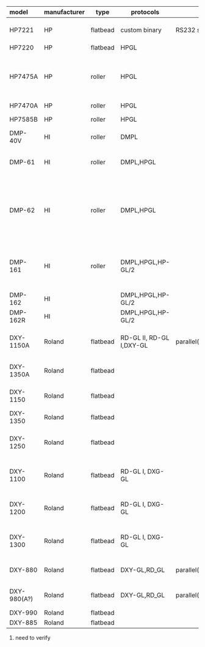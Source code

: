 
| model     | manufacturer | type     | protocols                | connection    | max size                 | scale                         | axis                                | notes                                                                                                                                      |
| :-------- | :----------- | -------- | ------------------------ | --- | ------------------------ | ----------------------------- | ----------------------------------- | ------------------------------------------------------------------------------------------------------------------------------------------ |
| HP7221 | HP | flatbead | custom binary | RS232 serial | | | | S and T have roller feed, C and T 8 pens
| HP7220 | HP | flatbead | HPGL |
| HP7475A   | HP           | roller   | HPGL                     |     | A3, ANSI A               | 0.02488mm                     | XRYU(A4) / XDYR(A3)                 | Paper size chosen with switches in back and front. Axis direction changes depending on if it's A4 or A3                                    |
| HP7470A   | HP           | roller   | HPGL                     |     | A4, Letter               | 0.025mm                       | XDYR                                |                                                                                                                                            |
| HP7585B   | HP           | roller   | HPGL                     |     | A4/A - A0/E 927x1190mm   | 0.025mm                       |                                     |                                                                                                                                            |
| DMP-40V   | HI           | roller   | DMPL                     |     | 400-420mmx2000mm         | 0.1mm, 0.001in, 0.005in       |                                     | Has motorized blade rotation                                                                                                               |
| DMP-61    | HI           | roller   | DMPL,HPGL                |     | A-D,A4-A1                | 0.001in 0.005in 0.1mm 0.025mm | related to small/large chart option |                                                                                                                                            |
| DMP-62    | HI           | roller   | DMPL,HPGL                |     | A-F,A4-A0,B1             | 0.001in 0.005in 0.1mm 0.025mm | varies                              | Axis direction depends on small chart/large chart option. Origin and axis direction in HPGL mode differs from DMPL. HPGL origin in center. |
| DMP-161   | HI           | roller   | DMPL,HPGL,HP-GL/2        |     | <=24in (specific widths) | 0.001in 0.005in 0.1mm 0.025mm | varies                              | axis direction varies depending on size, but might be possible to configure fixed corner.                                                  |
| DMP-162   | HI           |          | DMPL,HPGL,HP-GL/2        |     | 36in                     |                               | varies                              |                                                                                                                                            |
| DMP-162R  | HI           |          | DMPL,HPGL,HP-GL/2        |     | 36in +rolls              |                               | varies                              | Supports paper rolls.                                                                                                                      |
| DXY-1150A | Roland       | flatbead | RD-GL II, RD-GL I,DXY-GL | parallel(centronics)+serial(db25) | A3,B,431.8x297mm         | 0.025mm,0.1mm                 | TODO, centered 0 in RD-GL II mode   | Magnetic paper holder. round buttons, holes for pen storage |
| DXY-1350A | Roland       | flatbead |                          |     |                          |                               |                                     | Electrostatic paper holder. Otherwise same as 1150A.                                                                                        |
| DXY-1150 | Roland | flatbead | | | | | | round buttons, holes for pen storage
| DXY-1350 | Roland | flatbead | | | | | | round buttons, electrostatic holder,
| DXY-1250 | Roland | flatbead | | | | | | round buttons, electrostatic holder, 7segment position indicator
| DXY-1100 | Roland | flatbead | RD-GL I, DXG-GL | | | DXY-GL(0.025mm, 0.1mm), RD-GL I(0.025mm) | XRYU | square buttons
| DXY-1200 | Roland | flatbead | RD-GL I, DXG-GL | | | DXY-GL(0.025mm, 0.1mm), RD-GL I(0.025mm)| | square buttons,electrostatic holder, 7segment position indicator
| DXY-1300 | Roland | flatbead | RD-GL I, DXG-GL | | | DXY-GL(0.025mm, 0.1mm), RD-GL I(0.025mm) | | square buttons
| DXY-880 | Roland | flatbead | DXY-GL,RD_GL | parallel(centronics)+serial(db25) | A3 (with unreachable padding),380x270mm | 0.1mm DXY, 0.025mm RD-GL | XRYU | Magnetic holder
| DXY-980(A?) | Roland | flatbead | DXY-GL,RD_GL | parallel(centronics)+serial(db25) | A3 (with unreachable padding),380x270mm | 1) 0.1mm DXY, 0.025mm RD-GL | XRYU  | Electrostatic holder, 7segment XY position indicator |
| DXY-990 | Roland | flatbead |
| DXY-885 | Roland | flatbead |


1) need to verify